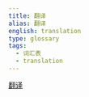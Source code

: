```yaml
---
title: 翻译
alias: 翻译
english: translation
type: glossary
tags:
  - 词汇表
  - translation
---
```


[翻译](https://en.cppreference.com/w/cpp/language/translation_phases)
